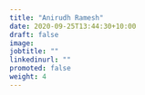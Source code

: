 ```yaml
---
title: "Anirudh Ramesh"
date: 2020-09-25T13:44:30+10:00
draft: false
image: 
jobtitle: ""
linkedinurl: ""
promoted: false
weight: 4
---
```


